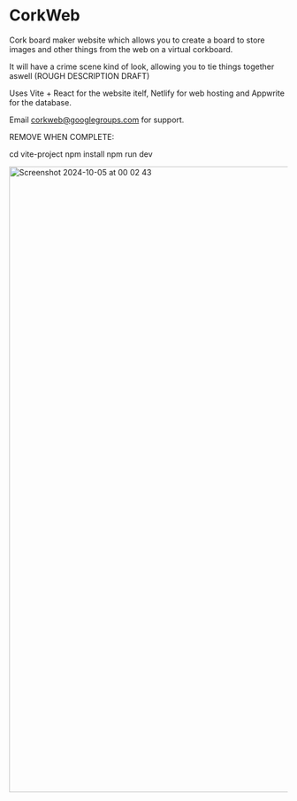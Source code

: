 # CorkWeb
Cork board maker website which allows you to create a board to store images and other things from the web on a virtual corkboard.

It will have a crime scene kind of look, allowing you to tie things together aswell (ROUGH DESCRIPTION DRAFT)

Uses Vite + React for the website itelf, Netlify for web hosting and Appwrite for the database.

Email corkweb@googlegroups.com for support.


REMOVE WHEN COMPLETE:

cd vite-project
  npm install
  npm run dev

<img width="1130" alt="Screenshot 2024-10-05 at 00 02 43" src="https://github.com/user-attachments/assets/563676a8-a3ee-4f33-b91f-d559d68ac058">
